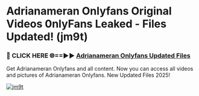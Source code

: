 # Adrianameran Onlyfans Original Videos 0nlyFans Leaked - Files Updated! (jm9t)

<h3>🔴 CLICK HERE 🌐==►► <a href="https://tinyurl.com/ehrbuxhb" rel="nofollow">Adrianameran Onlyfans Updated Files</a></h3>

Get Adrianameran Onlyfans and all content. Now you can access all videos and pictures of Adrianameran Onlyfans. New Updated Files 2025!

[![jm9t](https://i.imgur.com/lVYEuWS.gif)](https://tinyurl.com/ehrbuxhb)
